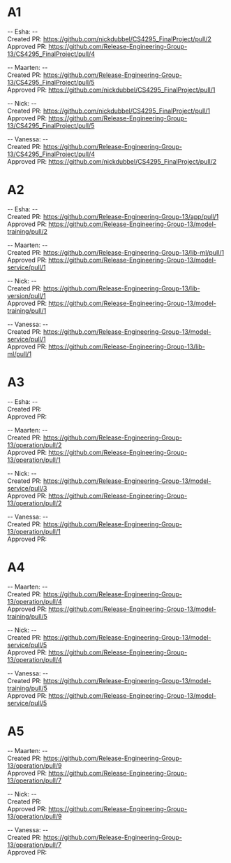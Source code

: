 # A1

-- Esha: -- \
Created PR: https://github.com/nickdubbel/CS4295_FinalProject/pull/2 \
Approved PR: https://github.com/Release-Engineering-Group-13/CS4295_FinalProject/pull/4 

-- Maarten: -- \
Created PR: https://github.com/Release-Engineering-Group-13/CS4295_FinalProject/pull/5 \
Approved PR: https://github.com/nickdubbel/CS4295_FinalProject/pull/1

-- Nick: -- \
Created PR: https://github.com/nickdubbel/CS4295_FinalProject/pull/1 \
Approved PR: https://github.com/Release-Engineering-Group-13/CS4295_FinalProject/pull/5

-- Vanessa: -- \
Created PR: https://github.com/Release-Engineering-Group-13/CS4295_FinalProject/pull/4 \
Approved PR: https://github.com/nickdubbel/CS4295_FinalProject/pull/2

# A2

-- Esha: -- \
Created PR:  https://github.com/Release-Engineering-Group-13/app/pull/1 \
Approved PR: https://github.com/Release-Engineering-Group-13/model-training/pull/2

-- Maarten: -- \
Created PR: https://github.com/Release-Engineering-Group-13/lib-ml/pull/1 \
Approved PR: https://github.com/Release-Engineering-Group-13/model-service/pull/1

-- Nick: -- \
Created PR: https://github.com/Release-Engineering-Group-13/lib-version/pull/1 \
Approved PR: https://github.com/Release-Engineering-Group-13/model-training/pull/1

-- Vanessa: -- \
Created PR:  https://github.com/Release-Engineering-Group-13/model-service/pull/1 \
Approved PR: https://github.com/Release-Engineering-Group-13/lib-ml/pull/1


# A3

-- Esha: -- \
Created PR:   \
Approved PR: 

-- Maarten: -- \
Created PR:  https://github.com/Release-Engineering-Group-13/operation/pull/2 \
Approved PR: https://github.com/Release-Engineering-Group-13/operation/pull/1

-- Nick: -- \
Created PR:  https://github.com/Release-Engineering-Group-13/model-service/pull/3 \
Approved PR: https://github.com/Release-Engineering-Group-13/operation/pull/2

-- Vanessa: -- \
Created PR:  https://github.com/Release-Engineering-Group-13/operation/pull/1 \
Approved PR: 


# A4

-- Maarten: -- \
Created PR:  https://github.com/Release-Engineering-Group-13/operation/pull/4 \
Approved PR: https://github.com/Release-Engineering-Group-13/model-training/pull/5

-- Nick: -- \
Created PR:  https://github.com/Release-Engineering-Group-13/model-service/pull/5 \
Approved PR: https://github.com/Release-Engineering-Group-13/operation/pull/4

-- Vanessa: -- \
Created PR:  https://github.com/Release-Engineering-Group-13/model-training/pull/5 \
Approved PR: https://github.com/Release-Engineering-Group-13/model-service/pull/5


# A5

-- Maarten: -- \
Created PR:  https://github.com/Release-Engineering-Group-13/operation/pull/9 \
Approved PR: https://github.com/Release-Engineering-Group-13/operation/pull/7

-- Nick: -- \
Created PR:   \
Approved PR: https://github.com/Release-Engineering-Group-13/operation/pull/9

-- Vanessa: -- \
Created PR:  https://github.com/Release-Engineering-Group-13/operation/pull/7 \
Approved PR: 



